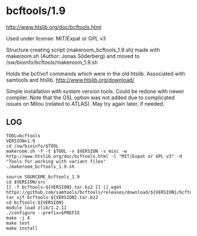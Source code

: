 bcftools/1.9
============

<http://www.htslib.org/doc/bcftools.html>

Used under license:
MIT/Expat or GPL v3

Structure creating script (makeroom_bcftools_1.9.sh) made with makeroom.sh (Author: Jonas Söderberg) and moved to /sw/bioinfo/bcftools/makeroom_1.9.sh


Holds the bcf/vcf commands which were in the old htslib. Associated with samtools and htslib.
<http://www.htslib.org/download/>


Simple installation with system version tools. Could be redone with newer compiler.
Note that the GSL option was not added due to complicated issues on Milou (related to ATLAS).
May try again later, if needed.


LOG
---

    TOOL=bcftools
    VERSION=1.9
    cd /sw/bioinfo/$TOOL
    makeroom.sh -f -t $TOOL -v $VERSION -s misc -w http://www.htslib.org/doc/bcftools.html -l "MIT/Expat or GPL v3" -d "Tools for working with variant files"
    ./makeroom_bcftools_1.9.sh 

    source SOURCEME_bcftools_1.9 
    cd $VERSION/src
    [[ -f bcftools-${VERSION}.tar.bz2 ]] || wget https://github.com/samtools/bcftools/releases/download/${VERSION}/bcftools-${VERSION}.tar.bz2
    tar xjf bcftools-${VERSION}.tar.bz2
    cd bcftools-${VERSION}
    module load zlib/1.2.11
    ./configure --prefix=$PREFIX
    make -j 4
    make test
    make install

